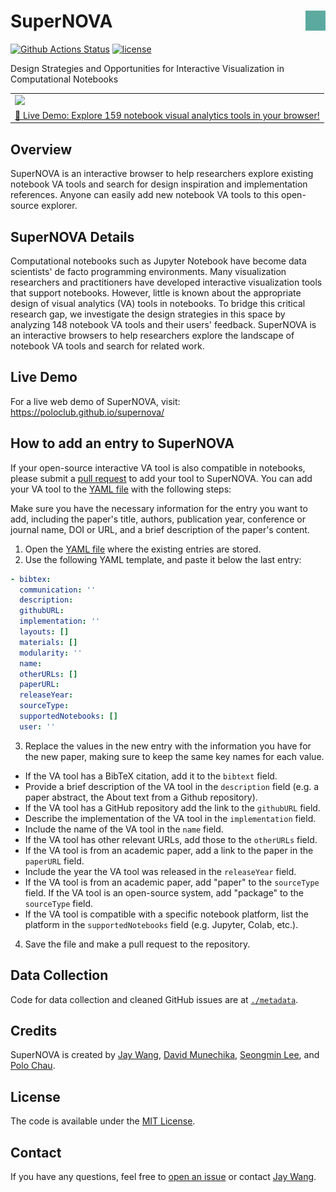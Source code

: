 # SuperNOVA <a href="https://poloclub.github.io/supernova/"><img align="right" src="public/favicon.svg" width="32" height="32"></img></a>


[![Github Actions Status](https://github.com/poloclub/supernova/workflows/build/badge.svg)](https://github.com/poloclub/supernova/actions/workflows/build.yml)
[![license](https://img.shields.io/badge/License-MIT-success)](https://github.com/poloclub/supernova/blob/master/LICENSE)

Design Strategies and Opportunities for Interactive Visualization in Computational Notebooks

<table>
  <tr>
    <td colspan="1"><a href="https://poloclub.github.io/supernova"><img src='https://i.imgur.com/osA5hH3.png'></a></td>
  </tr>
  <tr></tr>
  <tr align="center">
    <td><a href="https://poloclub.github.io/supernova">🚀 Live Demo: Explore 159 notebook visual analytics tools in your browser!</a></td>
    <!-- <td><a href="https://youtu.be/3eGqTmsStJM">📺 Demo Video</a></td>
    <td><a href="https://youtu.be/l1mr9z1TuAk">👨🏻‍🏫 Conference Talk</a></td>
    <td><a href="https://arxiv.org/abs/2209.09227">📖 Research Paper</a></td> -->
  </tr>
</table>


## Overview

SuperNOVA is an interactive browser to help researchers explore existing notebook VA tools and search for design inspiration and implementation references. Anyone can easily add new notebook VA tools to this open-source explorer.

## SuperNOVA Details

Computational notebooks such as Jupyter Notebook have become data scientists' de facto programming environments. Many visualization researchers and practitioners have developed interactive visualization tools that support notebooks. However, little is known about the appropriate design of visual analytics (VA) tools in notebooks. To bridge this critical research gap, we investigate the design strategies in this space by analyzing 148 notebook VA tools and their users' feedback. SuperNOVA is an interactive browsers to help researchers explore the landscape of notebook VA tools and search for related work.

## Live Demo

For a live web demo of SuperNOVA, visit: <https://poloclub.github.io/supernova/>

## How to add an entry to SuperNOVA

If your open-source interactive VA tool is also compatible in notebooks, please submit a [pull request](https://github.com/poloclub/supernova/pulls) to add your tool to SuperNOVA. You can add your VA tool to the [YAML file](https://github.com/poloclub/supernova/blob/main/src/data/supernova.yaml) with the following steps:

Make sure you have the necessary information for the entry you want to add, including the paper's title, authors, publication year, conference or journal name, DOI or URL, and a brief description of the paper's content.

1. Open the [YAML file](https://github.com/poloclub/supernova/blob/main/src/data/supernova.yaml) where the existing entries are stored.
2. Use the following YAML template, and paste it below the last entry:

```yaml
- bibtex:
  communication: ''
  description:
  githubURL:
  implementation: ''
  layouts: []
  materials: []
  modularity: ''
  name:
  otherURLs: []
  paperURL:
  releaseYear:
  sourceType:
  supportedNotebooks: []
  user: ''
```

3. Replace the values in the new entry with the information you have for the new paper, making sure to keep the same key names for each value.
  - If the VA tool has a BibTeX citation, add it to the `bibtext` field.
  - Provide a brief description of the VA tool in the `description` field (e.g. a paper abstract, the About text from a Github repository).
  - If the VA tool has a GitHub repository add the link to the `githubURL` field.
  - Describe the implementation of the VA tool in the `implementation` field.
  - Include the name of the VA tool in the `name` field.
  - If the VA tool has other relevant URLs, add those to the `otherURLs` field.
  - If the VA tool is from an academic paper, add a link to the paper in the `paperURL` field.
  - Include the year the VA tool was released in the `releaseYear` field.
  - If the VA tool is from an academic paper, add "paper" to the `sourceType` field. If the VA tool is an open-source system, add "package" to the `sourceType` field.
  - If the VA tool is compatible with a specific notebook platform, list the platform in the `supportedNotebooks` field (e.g. Jupyter, Colab, etc.).

4. Save the file and make a pull request to the repository.

## Data Collection

Code for data collection and cleaned GitHub issues are at [`./metadata`](./metadata).

## Credits

SuperNOVA is created by <a href='https://zijie.wang/' target='_blank'>Jay Wang</a>, <a href='https://www.davidmunechika.com' target='_blank'>David Munechika</a>, <a href='http://www.seongmin.xyz' target='_blank'>Seongmin Lee</a>, and <a href='' target='_blank'>Polo Chau</a>.

<!-- ## Citation

```bibTeX

``` -->

## License

The code is available under the [MIT License](https://github.com/poloclub/supernova/blob/master/LICENSE).

## Contact

If you have any questions, feel free to [open an issue](https://github.com/poloclub/supernova/issues/new) or contact [Jay Wang](https://zijie.wang).
